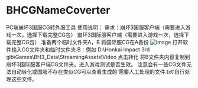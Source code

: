 # BHCGNameCoverter
PC端崩坏3国服CG转外服工具
使用说明：
需求：崩坏3国服客户端（需要进入游戏一次，选择下载完整CG包）
崩坏3国际服客户端（需要进入游戏一次，选择下载完整CG包）
准备两个临时文件夹A，B
将国际服CG在A备份
![image](https://github.com/lowoodv/BHCGNameCoverter/assets/31463585/3a23fbc0-0eb9-440b-9913-0a46b1eaff77)
打开软件输入CG文件夹和临时文件夹 B：例如 D:\Honkai Impact 3rd glb\Games\BH3_Data\StreamingAssets\Video
点击转化
将B文件夹内容复制到崩坏3国际服客户端CG文件夹。进入游戏测试是否生效。
注意会有一些CG文件无法自动转化或国服不存在类似CG可以查看生成的‘需要人工处理的文件.txt’自行处理这些文件。
